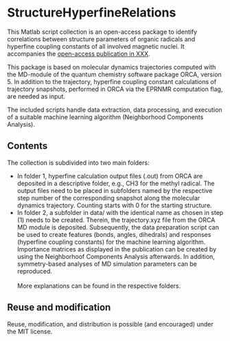 # StructureHyperfineRelations

This Matlab script collection is an open-access package to identify correlations between
structure parameters of organic radicals and hyperfine coupling constants of all involved magnetic nuclei.
It accompanies the [open-access publication in XXX](https://doi.org/).

This package is based on molecular dynamics trajectories computed with the MD-module of the quantum chemistry software package
ORCA, version 5. In addition to the trajectory, hyperfine coupling constant calculations of trajectory snapshots, performed
in ORCA via the EPRNMR computation flag, are needed as input.

The included scripts handle data extraction, data processing, and execution of a suitable machine learning algorithm (Neighborhood Components Analysis).

Contents
----
The collection is subdivided into two main folders:  <br>
* In folder 1, hyperfine calculation output files (.out) from ORCA are deposited in a descriptive folder, e.g., CH3 for the methyl radical.
The output files need to be placed in subfolders named by the respective step number of the corresponding snapshot along the molecular dynamics trajectory. 
Counting starts with 0 for the starting structure. <br>
* In folder 2, a subfolder in data/ with the identical name as chosen in step (1) needs to be created. Therein, the trajectory.xyz file from the ORCA MD module is deposited.
Subsequently, the data preparation script can be used to create features (bonds, angles, dihedrals) and responses (hyperfine coupling constants) for the machine learning algorithm.
Importance matrices as displayed in the publication can be created by using the Neighborhoof Components Analysis afterwards. 
In addition, symmetry-based analyses of MD simulation parameters can be reproduced. <br><br>
More explanations can be found in the respective folders.

Reuse and modification
----
Reuse, modification, and distribution is possible (and encouraged) under the MIT license. 
